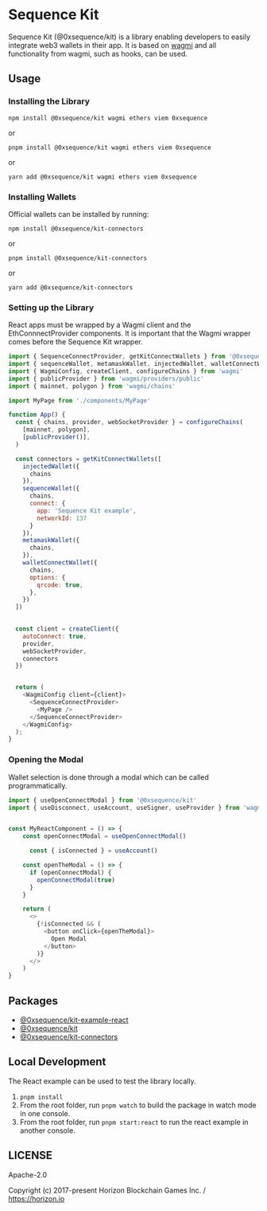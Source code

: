 Sequence Kit
============

Sequence Kit (@0xsequence/kit) is a library enabling developers to easily integrate web3 wallets in their app. It is based on [wagmi](https://wagmi.sh/) and all functionality from wagmi, such as hooks, can be used.

## Usage
### Installing the Library

`npm install @0xsequence/kit wagmi ethers viem 0xsequence`

or

`pnpm install @0xsequence/kit wagmi ethers viem 0xsequence`

or

`yarn add @0xsequence/kit wagmi ethers viem 0xsequence`

### Installing Wallets
Official wallets can be installed by running:

`npm install @0xsequence/kit-connectors`

or

`pnpm install @0xsequence/kit-connectors`

or

`yarn add @0xsequence/kit-connectors`

### Setting up the Library
React apps must be wrapped by a Wagmi client and the EthConnnectProvider components. It is important that the Wagmi wrapper comes before the Sequence Kit wrapper.

```js
import { SequenceConnectProvider, getKitConnectWallets } from '@0xsequence/kit'
import { sequenceWallet, metamaskWallet, injectedWallet, walletConnectWallet } from '@0xsequence/kit-connectors'
import { WagmiConfig, createClient, configureChains } from 'wagmi'
import { publicProvider } from 'wagmi/providers/public'
import { mainnet, polygon } from 'wagmi/chains'

import MyPage from './components/MyPage'

function App() {
  const { chains, provider, webSocketProvider } = configureChains(
    [mainnet, polygon],
    [publicProvider()],
  )

  const connectors = getKitConnectWallets([
    injectedWallet({
      chains
    }),
    sequenceWallet({
      chains,
      connect: {
        app: 'Sequence Kit example',
        networkId: 137
      }
    }),
    metamaskWallet({
      chains,
    }),
    walletConnectWallet({
      chains,
      options: {
        qrcode: true,
      },
    })
  ])

  
  const client = createClient({
    autoConnect: true,
    provider,
    webSocketProvider,
    connectors
  })


  return (
    <WagmiConfig client={client}>
      <SequenceConnectProvider>
        <MyPage />
      </SequenceConnectProvider>
    </WagmiConfig>
  );
}

```

### Opening the Modal
Wallet selection is done through a modal which can be called programmatically.

```js
import { useOpenConnectModal } from '@0xsequence/kit'
import { useDisconnect, useAccount, useSigner, useProvider } from 'wagmi'


const MyReactComponent = () => {
    const openConnectModal = useOpenConnectModal()

      const { isConnected } = useAccount()

    const openTheModal = () => {
      if (openConnectModal) {
        openConnectModal(true)
      }
    }

    return (
      <>
        {!isConnected && (
          <button onClick={openTheModal}>
            Open Modal
          </button>
        )}
      </>
    )
}
```



## Packages

- [@0xsequence/kit-example-react](./examples/react)
- [@0xsequence/kit](./packages/core)
- [@0xsequence/kit-connectors](./packages/wallets)


## Local Development
The React example can be used to test the library locally.

1. `pnpm install`
2. From the root folder, run `pnpm watch` to build the package in watch mode in one console. 
3. From the root folder, run `pnpm start:react` to run the react example in another console.


## LICENSE

Apache-2.0

Copyright (c) 2017-present Horizon Blockchain Games Inc. / https://horizon.io
